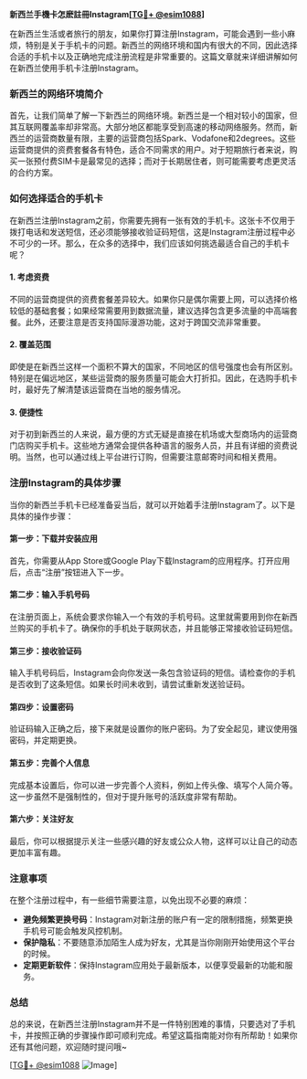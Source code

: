 **新西兰手機卡怎麽註冊Instagram[[TG💪+ @esim1088](https://t.me/s/esim1088)]**

在新西兰生活或者旅行的朋友，如果你打算注册Instagram，可能会遇到一些小麻烦，特别是关于手机卡的问题。新西兰的网络环境和国内有很大的不同，因此选择合适的手机卡以及正确地完成注册流程是非常重要的。这篇文章就来详细讲解如何在新西兰使用手机卡注册Instagram。

### 新西兰的网络环境简介

首先，让我们简单了解一下新西兰的网络环境。新西兰是一个相对较小的国家，但其互联网覆盖率却非常高。大部分地区都能享受到高速的移动网络服务。然而，新西兰的运营商数量有限，主要的运营商包括Spark、Vodafone和2degrees。这些运营商提供的资费套餐各有特色，适合不同需求的用户。对于短期旅行者来说，购买一张预付费SIM卡是最常见的选择；而对于长期居住者，则可能需要考虑更灵活的合约方案。

### 如何选择适合的手机卡

在新西兰注册Instagram之前，你需要先拥有一张有效的手机卡。这张卡不仅用于拨打电话和发送短信，还必须能够接收验证码短信，这是Instagram注册过程中必不可少的一环。那么，在众多的选择中，我们应该如何挑选最适合自己的手机卡呢？

#### 1. **考虑资费**
   不同的运营商提供的资费套餐差异较大。如果你只是偶尔需要上网，可以选择价格较低的基础套餐；如果经常需要用到数据流量，建议选择包含更多流量的中高端套餐。此外，还要注意是否支持国际漫游功能，这对于跨国交流非常重要。

#### 2. **覆盖范围**
   即使是在新西兰这样一个面积不算大的国家，不同地区的信号强度也会有所区别。特别是在偏远地区，某些运营商的服务质量可能会大打折扣。因此，在选购手机卡时，最好先了解清楚该运营商在当地的服务情况。

#### 3. **便捷性**
   对于初到新西兰的人来说，最方便的方式无疑是直接在机场或大型商场内的运营商门店购买手机卡。这些地方通常会提供各种语言的服务人员，并且有详细的资费说明。当然，也可以通过线上平台进行订购，但需要注意邮寄时间和相关费用。

### 注册Instagram的具体步骤

当你的新西兰手机卡已经准备妥当后，就可以开始着手注册Instagram了。以下是具体的操作步骤：

#### 第一步：下载并安装应用
   首先，你需要从App Store或Google Play下载Instagram的应用程序。打开应用后，点击“注册”按钮进入下一步。

#### 第二步：输入手机号码
   在注册页面上，系统会要求你输入一个有效的手机号码。这里就需要用到你在新西兰购买的手机卡了。确保你的手机处于联网状态，并且能够正常接收验证码短信。

#### 第三步：接收验证码
   输入手机号码后，Instagram会向你发送一条包含验证码的短信。请检查你的手机是否收到了这条短信。如果长时间未收到，请尝试重新发送验证码。

#### 第四步：设置密码
   验证码输入正确之后，接下来就是设置你的账户密码。为了安全起见，建议使用强密码，并定期更换。

#### 第五步：完善个人信息
   完成基本设置后，你可以进一步完善个人资料，例如上传头像、填写个人简介等。这一步虽然不是强制性的，但对于提升账号的活跃度非常有帮助。

#### 第六步：关注好友
   最后，你可以根据提示关注一些感兴趣的好友或公众人物，这样可以让自己的动态更加丰富有趣。

### 注意事项

在整个注册过程中，有一些细节需要注意，以免出现不必要的麻烦：

- **避免频繁更换号码**：Instagram对新注册的账户有一定的限制措施，频繁更换手机号可能会触发风控机制。
- **保护隐私**：不要随意添加陌生人成为好友，尤其是当你刚刚开始使用这个平台的时候。
- **定期更新软件**：保持Instagram应用处于最新版本，以便享受最新的功能和服务。

### 总结

总的来说，在新西兰注册Instagram并不是一件特别困难的事情，只要选对了手机卡，并按照正确的步骤操作即可顺利完成。希望这篇指南能对你有所帮助！如果你还有其他问题，欢迎随时提问哦~ 

[[TG💪+ @esim1088](https://t.me/s/esim1088) ![Image](https://i.postimg.cc/4NQfJmqS/Snipaste-2025-05-13-00-14-12.png)]